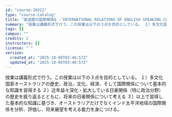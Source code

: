 ```yaml
---
id: "course:20312"
type: "course-catalog"
title: "英語圏の国際関係b ／INTERNATIONAL RELATIONS OF ENGLISH SPEAKING COUNTRIES B"
summary: "授業は講義形式で行う。この授業は以下の３点を目的としている。 １）多文化国家オーストラリアの歴史、政治，文化、経済、そして国際関係について基本的な知識を習得する ２）近年益々深化・拡大している日豪関係（特に政治分野）の歴史を振り返るとともに…"
tags: []
campus: ""
credits: 2
instructors: []
license: " "
version:
  created_at: "2025-10-09T03:48:57Z"
  updated_at: "2025-10-09T03:48:57Z"
---
```


授業は講義形式で行う。この授業は以下の３点を目的としている。 １）多文化国家オーストラリアの歴史、政治，文化、経済、そして国際関係について基本的な知識を習得する ２）近年益々深化・拡大している日豪関係（特に政治分野）の歴史を振り返るとともに、将来の日豪関係について考える ３）以上で習得した基本的な知識に基づき、オーストラリアだけでなくインド太平洋地域の国際関係を分析、評価し、将来展望を考える能力を身につける。
